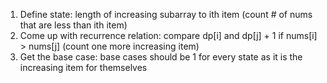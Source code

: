 1. Define state: length of increasing subarray to ith item (count # of nums that are less than ith item)
2. Come up with recurrence relation: compare dp[i] and dp[j] + 1 if nums[i] > nums[j] (count one more increasing item)
3. Get the base case: base cases should be 1 for every state as it is the increasing item for themselves